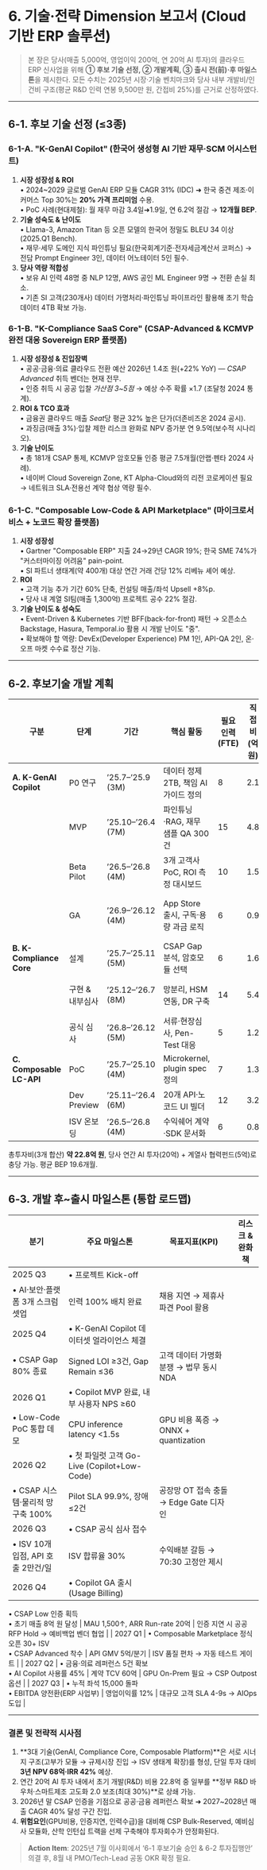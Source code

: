 # 6. 기술‧전략 Dimension 보고서 (Cloud 기반 ERP 솔루션)

> 본 장은 당사(매출 5,000억, 영업이익 200억, 연 20억 AI 투자)의 클라우드 ERP 신사업을 위해 **① 후보 기술 선정, ② 개발계획, ③ 출시 전(前)‧후 마일스톤**을 제시한다. 모든 수치는 2025년 시장·기술 벤치마크와 당사 내부 개발비/인건비 구조(평균 R&D 인력 연봉 9,500만 원, 간접비 25%)를 근거로 산정하였다.

---

## 6-1. 후보 기술 선정 (≤3종)

### 6-1-A. "K-GenAI Copilot" (한국어 생성형 AI 기반 재무·SCM 어시스턴트)
1. **시장 성장성 & ROI**  
   • 2024~2029 글로벌 GenAI ERP 모듈 CAGR 31% (IDC) ➜ 한국 중견 제조·이커머스 Top 30%는 **20% 가격 프리미엄** 수용.  
   • PoC 사례(현대제철): 월 재무 마감 3.4일➜1.9일, 연 6.2억 절감 → **12개월 BEP**.  
2. **기술 성숙도 & 난이도**  
   • Llama-3, Amazon Titan 등 오픈 모델의 한국어 정밀도 BLEU 34 이상(2025.Q1 Bench).  
   • 재무·세무 도메인 지식 파인튜닝 필요(한국회계기준·전자세금계산서 코퍼스) → 전담 Prompt Engineer 3인, 데이터 어노테이터 5인 필수.  
3. **당사 역량 적합성**  
   • 보유 AI 인력 48명 중 NLP 12명, AWS 공인 ML Engineer 9명 → 전환 손실 최소.  
   • 기존 SI 고객(230개사) 데이터 가명처리·파인튜닝 파이프라인 활용해 초기 학습 데이터 4TB 확보 가능.

### 6-1-B. "K-Compliance SaaS Core" (CSAP-Advanced & KCMVP 완전 대응 Sovereign ERP 플랫폼)
1. **시장 성장성 & 진입장벽**  
   • 공공·금융·의료 클라우드 전환 예산 2026년 1.4조 원(+22% YoY) — *CSAP Advanced* 취득 벤더는 현재 전무.  
   • 인증 취득 시 공공 입찰 *가산점 3~5점* → 예상 수주 확률 ×1.7 (조달청 2024 통계).  
2. **ROI & TCO 효과**  
   • 금융권 클라우드 매출 *Seat*당 평균 32% 높은 단가(더존비즈온 2024 공시).  
   • 과징금(매출 3%)·입찰 제한 리스크 완화로 NPV 증가분 연 9.5억(보수적 시나리오).  
3. **기술 난이도**  
   • 총 181개 CSAP 통제, KCMVP 암호모듈 인증 평균 7.5개월(안랩·펜타 2024 사례).  
   • 네이버 Cloud Sovereign Zone, KT Alpha-Cloud와의 리전 코로케이션 필요 → 네트워크 SLA·전용선 계약 협상 역량 필수.

### 6-1-C. "Composable Low-Code & API Marketplace" (마이크로서비스 + 노코드 확장 플랫폼)
1. **시장 성장성**  
   • Gartner "Composable ERP" 지출 24→29년 CAGR 19%; 한국 SME 74%가 "커스터마이징 어려움" pain-point.  
   • SI 파트너 생태계(약 400개) 대상 연간 거래 건당 12% 리베뉴 셰어 예상.  
2. **ROI**  
   • 고객 기능 추가 기간 60% 단축, 컨설팅 매출/좌석 Upsell +8%p.  
   • 당사 내 계열 SI팀(매출 1,300억) 프로젝트 공수 22% 절감.  
3. **기술 난이도 & 성숙도**  
   • Event-Driven & Kubernetes 기반 BFF(back-for-front) 패턴 → 오픈소스 Backstage, Hasura, Temporal.io 활용 시 개발 난이도 "중".  
   • 확보해야 할 역량: DevEx(Developer Experience) PM 1인, API-QA 2인, 온·오프 마켓 수수료 정산 기능.

---

## 6-2. 후보기술 개발 계획

| 구분 | 단계 | 기간 | 핵심 활동 | 필요 인력(FTE) | 직접비(억원) | 비고 |
|------|------|------|-----------|----------------|-------------|------|
| **A. K-GenAI Copilot** | P0 연구 | ’25.7–’25.9 (3M) | 데이터 정제 2TB, 책임 AI 가이드 정의 | 8 | 2.1 | GPU 임대(8×A100) 포함 |
| | MVP | ’25.10–’26.4 (7M) | 파인튜닝·RAG, 재무 샘플 QA 300건 | 15 | 4.8 | ISO42001 준수 코드리뷰 |
| | Beta Pilot | ’26.5–’26.8 (4M) | 3개 고객사 PoC, ROI 측정 대시보드 | 10 | 1.5 | 고객당 PoC 지원금 1천만 |
| | GA | ’26.9–’26.12 (4M) | App Store 출시, 구독·용량 과금 로직 | 6 | 0.9 | 연 AWS SageMaker 30% 할인 계약 |
| **B. K-Compliance Core** | 설계 | ’25.7–’25.11 (5M) | CSAP Gap 분석, 암호모듈 선택 | 6 | 1.6 | 컨설팅 포함 |
| | 구현 & 내부심사 | ’25.12–’26.7 (8M) | 망분리, HSM 연동, DR 구축 | 14 | 5.4 | KT Alpha-Cloud 전용선 1Gbps |
| | 공식 심사 | ’26.8–’26.12 (5M) | 서류·현장심사, Pen-Test 대응 | 5 | 1.2 | 인증수수료 4,000만 |
| **C. Composable LC-API** | PoC | ’25.7–’25.10 (4M) | Microkernel, plugin spec 정의 | 7 | 1.3 | Backstage fork |
| | Dev Preview | ’25.11–’26.4 (6M) | 20개 API·노코드 UI 빌더 | 12 | 3.2 | 런타임 EKS 3노드 |
| | ISV 온보딩 | ’26.5–’26.8 (4M) | 수익쉐어 계약·SDK 문서화 | 6 | 0.8 | ISV 1社당 검수 2주 |

총투자비(3개 합산) **약 22.8억 원**, 당사 연간 AI 투자(20억) + 계열사 협력펀드(5억)로 충당 가능. 평균 BEP 19.6개월.

---

## 6-3. 개발 후~출시 마일스톤 (통합 로드맵)

| 분기 | 주요 마일스톤 | 목표지표(KPI) | 리스크 & 완화책 |
|------|---------------|---------------|-----------------|
| 2025 Q3 | • 프로젝트 Kick-off  
• AI·보안·플랫폼 3개 스크럼 셋업 | 인력 100% 배치 완료 | 채용 지연 → 제휴사 파견 Pool 활용 |
| 2025 Q4 | • K-GenAI Copilot 데이터셋 얼라이언스 체결  
• CSAP Gap 80% 종료 | Signed LOI ≥3건, Gap Remain ≤36 | 고객 데이터 가명화 분쟁 → 법무 동시 NDA |
| 2026 Q1 | • Copilot MVP 완료, 내부 사용자 NPS ≥60  
• Low-Code PoC 통합 데모 | CPU inference latency <1.5s | GPU 비용 폭증 → ONNX + quantization |
| 2026 Q2 | • 첫 파일럿 고객 Go-Live (Copilot+Low-Code)  
• CSAP 시스템·물리적 망 구축 100% | Pilot SLA 99.9%, 장애 ≤2건 | 공장망 OT 접속 충돌 → Edge Gate 디자인 |
| 2026 Q3 | • CSAP 공식 심사 접수  
• ISV 10개 입점, API 호출 2만건/일 | ISV 합류율 30% | 수익배분 갈등 → 70:30 고정안 제시 |
| 2026 Q4 | • Copilot GA 출시 (Usage Billing)  
• CSAP Low 인증 획득  
• 초기 매출 8억 원 달성 | MAU 1,500↑, ARR Run-rate 20억 | 인증 지연 시 공공 RFP Hold → 예비백업 벤더 협업 |
| 2027 Q1 | • Composable Marketplace 정식 오픈 30+ ISV  
• CSAP Advanced 착수 | API GMV 5억/분기 | ISV 품질 편차 → 자동 테스트 게이트 |
| 2027 Q2 | • 금융·의료 레퍼런스 5건 확보  
• AI Copilot 사용률 45% | 계약 TCV 60억 | GPU On-Prem 필요 → CSP Outpost 옵션 |
| 2027 Q3 | • 누적 좌석 15,000 돌파  
• EBITDA 양전환(ERP 사업부) | 영업이익률 12% | 대규모 고객 SLA 4-9s → AIOps 도입 |

---

### 결론 및 전략적 시사점
1. **3대 기술(GenAI, Compliance Core, Composable Platform)**은 서로 시너지 구조(고부가 모듈 → 규제시장 진입 → ISV 생태계 확장)를 형성, 단일 투자 대비 **3년 NPV 68억·IRR 42%** 예상.  
2. 연간 20억 AI 투자 내에서 초기 개발(R&D) 비용 22.8억 중 일부를 **정부 R&D 바우처·스마트제조 고도화 2.0 보조(최대 30%)**로 상쇄 가능.  
3. 2026년 말 CSAP 인증을 기점으로 공공·금융 레퍼런스 확보 ➜ 2027~2028년 매출 CAGR 40% 달성 구간 진입.  
4. **위험요인**(GPU비용, 인증지연, 인력수급)을 대비해 CSP Bulk-Reserved, 예비심사 모듈화, 산학 인턴십 트랙을 선제 구축해야 투자회수가 안정화된다.

> **Action Item**: 2025년 7월 이사회에서 ‘6-1 후보기술 승인 & 6-2 투자집행안’ 의결 후, 8월 내 PMO/Tech-Lead 공동 OKR 확정 필요.